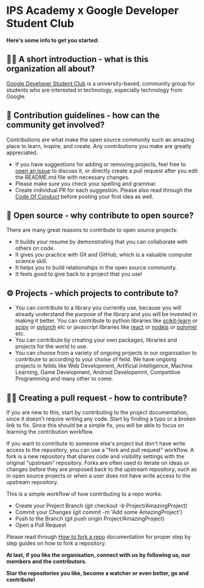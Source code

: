 # IPS Academy x Google Developer Student Club



**Here's some info to get you started:**

## 🙋‍♀️ A short introduction - what is this organization all about?

[Google Developer Student Club](https://gdsc.community.dev/ips-academy-indore/) is a university-based, community group for students who are interested in technology, especially technology from Google.

## 🌈 Contribution guidelines - how can the community get involved?

Contributions are what make the open source community such an amazing place to learn, inspire, and create. Any contributions you make are greatly appreciated.

- If you have suggestions for adding or removing projects, feel free to [open an issue](https://github.com/gdsc-ipsacademy/.github/issues/new) to discuss it, or directly create a pull request after you edit the README.md file with necessary changes.
- Please make sure you check your spelling and grammar.
- Create individual PR for each suggestion.
Please also read through the [Code Of Conduct](https://github.com/gdsc-ipsacademy/.github/blob/main/CODE_OF_CONDUCT.md) before posting your first idea as well.
<!-- 👩‍💻 Useful resources - where can the community find your docs? Is there anything else the community should know? -->

## 🤔 Open source - why contribute to open source?

There are many great reasons to contribute to open source projects:

- It builds your resume by demonstrating that you can collaborate with others on code.
- It gives you practice with Git and GitHub, which is a valuable computer science skill.
- It helps you to build relationships in the open source community.
- It feels good to give back to a project that you use!

## ⚙️ Projects - which projects to contribute to?

- You can contribute to a library you currently use, because you will already understand the purpose of the library and you will be invested in making it better. You can contribute to python libraries like [scikit-learn](https://scikit-learn.org/stable/index.html) or [scipy](https://scipy.org/) or [pytorch](https://pytorch.org/) etc or javascript libraries like [react](https://react.dev/) or [nodejs](https://nodejs.org/en) or [polymer](https://polymer-library.polymer-project.org/) etc.
- You can contribute by creating your own packages, libraries and projects for the world to use.
- You can choose from a variety of ongoing projects in our organisation to contribute to according to your choise of feild. We have ongoing projects in feilds like Web Development, Artificial Intelligence, Machine Learning, Game Development, Android Developemnt, Competitive Programming and many other to come.

## 🧑‍💻 Creating a pull request - how to contribute?

If you are new to this, start by contributing to the project documentation, since it doesn't require writing any code. Start by finding a typo or a broken link to fix. Since this should be a simple fix, you will be able to focus on learning the contribution workflow.

If you want to contribute to someone else's project but don't have write access to the repository, you can use a "fork and pull request" workflow.
A fork is a new repository that shares code and visibility settings with the original “upstream” repository. Forks are often used to iterate on ideas or changes before they are proposed back to the upstream repository, such as in open source projects or when a user does not have write access to the upstream repository.

This is a simple workflow of how contributing to a repo works:

- Create your Project Branch (git checkout -b Project/AmazingProject)
- Commit your Changes (git commit -m 'Add some AmazingProject')
- Push to the Branch (git push origin Project/AmazingProject)
- Open a Pull Request

Please read through [How to fork a repo](https://docs.github.com/en/get-started/quickstart/fork-a-repo) documentation for proper step by step guides on how to fork a repository.


**At last, if you like the organisation, connect with us by following us, our members and the contributors.**

**Star the repositories you like, become a watcher or even better, go and contribute!**
